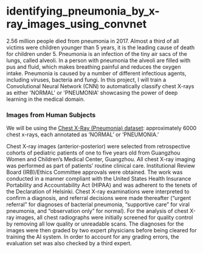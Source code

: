 # identifying_pneumonia_by_x-ray_images_using_convnet
2.56 million people died from pneumonia in 2017. Almost a third of all victims were children younger than 5 years, it is the leading cause of death for children under 5.  Pneumonia is an infection of the tiny air sacs of the lungs, called alveoli. In a person with pneumonia the alveoli are filled with pus and fluid, which makes breathing painful and reduces the oxygen intake. Pneumonia is caused by a number of different infectious agents, including viruses, bacteria and fungi. In this project, I will train a Convolutional Neural Network (CNN) to automatically classify chest X-rays as either 'NORMAL' or 'PNEUMONIA' showcasing the power of deep learning in the medical domain.

### Images from Human Subjects
<div><div><div data-testid="markdown" class="spacing-tight__2Gp7GTqG0TykPQ18OnUOVt markdown__1eeYJ4WPKUcvX_LDDGJR12 body__3bSqqzbent-J_gmFLtFRzM"><p class="p__1qg33Igem5pAgn4kPMirjw">We will be using the <a href="https://www.cell.com/cell/fulltext/S0092-8674(18)30154-5" target="_blank" rel="noopener" class="gamut-15hd59n-Anchor e14vpv2g0">Chest X-Ray (Pneumonia) dataset</a>: approximately 6000 chest x-rays, each annotated as ‘NORMAL’ or ‘PNEUMONIA.’</p>
</div></div></div>
Chest X-ray images (anterior-posterior) were selected from retrospective cohorts of pediatric patients of one to five years old from Guangzhou Women and Children’s Medical Center, Guangzhou. All chest X-ray imaging was performed as part of patients’ routine clinical care. Institutional Review Board (IRB)/Ethics Committee approvals were obtained. The work was conducted in a manner compliant with the United States Health Insurance Portability and Accountability Act (HIPAA) and was adherent to the tenets of the Declaration of Helsinki.
Chest X-ray examinations were interpreted to confirm a diagnosis, and referral decisions were made thereafter (“urgent referral” for diagnoses of bacterial pneumonia, “supportive care” for viral pneumonia, and “observation only” for normal).
For the analysis of chest X-ray images, all chest radiographs were initially screened for quality control by removing all low quality or unreadable scans. The diagnoses for the images were then graded by two expert physicians before being cleared for training the AI system. In order to account for any grading errors, the evaluation set was also checked by a third expert.
